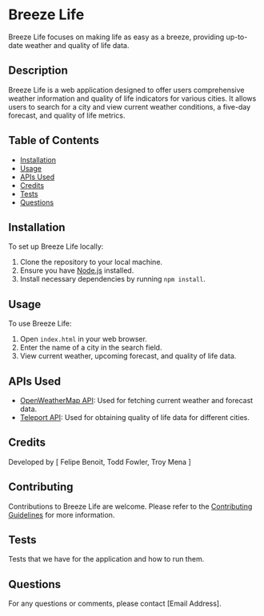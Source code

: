 # Breeze Life

Breeze Life focuses on making life as easy as a breeze, providing up-to-date weather and quality of life data.

## Description

Breeze Life is a web application designed to offer users comprehensive weather information and quality of life indicators for various cities. It allows users to search for a city and view current weather conditions, a five-day forecast, and quality of life metrics.

## Table of Contents

- [Installation](#installation)
- [Usage](#usage)
- [APIs Used](#apis-used)
- [Credits](#credits)
- [Tests](#tests)
- [Questions](#questions)

## Installation

To set up Breeze Life locally:
1. Clone the repository to your local machine.
2. Ensure you have [Node.js](https://nodejs.org/) installed.
3. Install necessary dependencies by running `npm install`.

## Usage 

To use Breeze Life:
1. Open `index.html` in your web browser.
2. Enter the name of a city in the search field.
3. View current weather, upcoming forecast, and quality of life data.

## APIs Used

- [OpenWeatherMap API](https://openweathermap.org/api): Used for fetching current weather and forecast data.
- [Teleport API](https://developers.teleport.org/): Used for obtaining quality of life data for different cities.

## Credits

Developed by [ Felipe Benoit, Todd Fowler, Troy Mena ]

## Contributing

Contributions to Breeze Life are welcome. Please refer to the [Contributing Guidelines](CONTRIBUTING.md) for more information.

## Tests

Tests that we have for the application and how to run them.

## Questions

For any questions or comments, please contact [Email Address].
